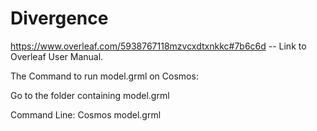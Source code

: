 # Divergence

https://www.overleaf.com/5938767118mzvcxdtxnkkc#7b6c6d -- Link to Overleaf User Manual.


The Command to run model.grml on Cosmos:

Go to the folder containing model.grml

Command Line: Cosmos model.grml 
